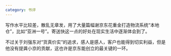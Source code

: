 ```yaml
---
category: 书评
---
```


写作水平比较差，散乱无章发，用了大量篇幅谢京东花重金打造物流系统“本地仓”，比如“亚洲一号”。寄送快这一点的好处在现实生活中逐渐体会到了。

不过关于刘强东对“货真价实”的追求，感人是感人，客户也能得到切实利益，但是他没有提龚小京的贡献，这也许是京东能创立的最关键的一环。